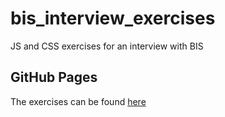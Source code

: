 # bis_interview_exercises

JS and CSS exercises for an interview with BIS

## GitHub Pages

The exercises can be found [here](https://hxl1116.github.io/bis_interview_exercises/)
